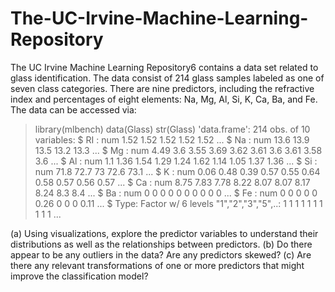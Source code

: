 # The-UC-Irvine-Machine-Learning-Repository


The UC Irvine Machine Learning Repository6 contains a data set related
to glass identification. The data consist of 214 glass samples labeled as one
of seven class categories. There are nine predictors, including the refractive
index and percentages of eight elements: Na, Mg, Al, Si, K, Ca, Ba, and Fe.
The data can be accessed via:

> library(mlbench)
> data(Glass)
> str(Glass)
'data.frame': 214 obs. of 10 variables:
$ RI : num 1.52 1.52 1.52 1.52 1.52 ...
$ Na : num 13.6 13.9 13.5 13.2 13.3 ...
$ Mg : num 4.49 3.6 3.55 3.69 3.62 3.61 3.6 3.61 3.58 3.6 ...
$ Al : num 1.1 1.36 1.54 1.29 1.24 1.62 1.14 1.05 1.37 1.36 ...
$ Si : num 71.8 72.7 73 72.6 73.1 ...
$ K : num 0.06 0.48 0.39 0.57 0.55 0.64 0.58 0.57 0.56 0.57 ...
$ Ca : num 8.75 7.83 7.78 8.22 8.07 8.07 8.17 8.24 8.3 8.4 ...
$ Ba : num 0 0 0 0 0 0 0 0 0 0 ...
$ Fe : num 0 0 0 0 0 0.26 0 0 0 0.11 ...
$ Type: Factor w/ 6 levels "1","2","3","5",..: 1 1 1 1 1 1 1 1 1 1 ...


(a) Using visualizations, explore the predictor variables to understand their
distributions as well as the relationships between predictors.
(b) Do there appear to be any outliers in the data? Are any predictors skewed?
(c) Are there any relevant transformations of one or more predictors that
might improve the classification model?
